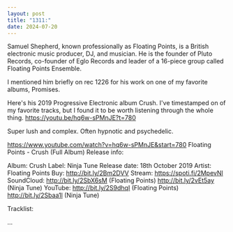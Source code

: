 ```yaml
---
layout: post
title: "1311:"
date: 2024-07-20
---
```


Samuel Shepherd, known professionally as Floating Points, is a British electronic music producer, DJ, and musician. He is the founder of Pluto Records, co-founder of Eglo Records and leader of a 16-piece group called Floating Points Ensemble.

I mentioned him briefly on rec 1226 for his work on one of my favorite albums, Promises.

Here's his 2019 Progressive Electronic album Crush. I've timestamped on of my favorite tracks, but I found it to be worth listening through the whole thing.
https://youtu.be/hq6w-sPMnJE?t=780

Super lush and complex. Often hypnotic and psychedelic.

https://www.youtube.com/watch?v=hq6w-sPMnJE&start=780
Floating Points - Crush (Full Album)
Release info:


Album: Crush
Label: Ninja Tune
Release date: 18th October 2019
Artist: Floating Points
Buy: http://bit.ly/2Bm2DVV
Stream: https://spoti.fi/2MpevNl
SoundCloud: http://bit.ly/2SbX6sM (Floating Points) http://bit.ly/2vEt5ay (Ninja Tune)
YouTube: http://bit.ly/2S9dhqI (Floating Points) http://bit.ly/2Sbaa1l (Ninja Tune)

Tracklist:

...
